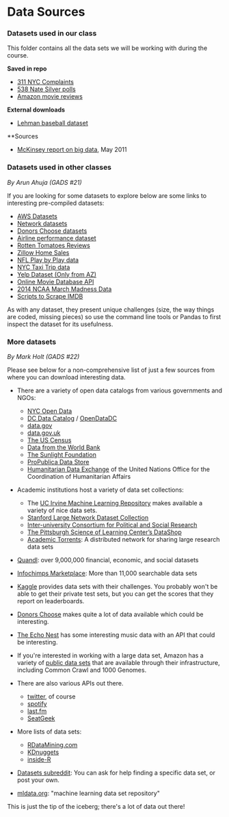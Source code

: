 # Data Sources


### Datasets used in our class

This folder contains all the data sets we will be working with during the course.

**Saved in repo**
- [311 NYC Complaints](./311)
- [538 Nate Silver polls](./538)
- [Amazon movie reviews](./amazon)

**External downloads**
- [Lehman baseball dataset](http://seanlahman.com/files/database/lahman-csv_2014-02-14.zip)

**Sources
- [McKinsey report on big data](http://www.mckinsey.com/insights/business_technology/big_data_the_next_frontier_for_innovation), May 2011


### Datasets used in other classes
*By Arun Ahuja (GADS #21)*

If you are looking for some datasets to explore below are some links to interesting pre-compiled datasets:

- [AWS Datasets](http://aws.amazon.com/datasets)
- [Network datasets](http://snap.stanford.edu/data/index.html)
- [Donors Choose datasets](http://data.donorschoose.org/open-data/overview/)
- [Airline performance dataset](http://stat-computing.org/dataexpo/2009/)
- [Rotten Tomatoes Reviews](https://www.kaggle.com/c/sentiment-analysis-on-movie-reviews)
- [Zillow Home Sales](http://www.zillow.com/research/data/)
- [NFL Play by Play data](http://www.advancedfootballanalytics.com/2010/04/play-by-play-data.html)
- [NYC Taxi Trip data](http://www.andresmh.com/nyctaxitrips/)
- [Yelp Dataset (Only from AZ)](http://www.yelp.com/dataset_challenge/)
- [Online Movie Database API](http://www.omdbapi.com/)
- [2014 NCAA March Madness Data](https://www.kaggle.com/c/march-machine-learning-mania)
- [Scripts to Scrape IMDB](https://github.com/hadley/data-movies)

As with any dataset, they present unique challenges (size, the way things are coded, missing pieces) so use the command line tools or Pandas to first inspect the dataset for its usefulness.


### More datasets
*By Mark Holt (GADS #22)*

Please see below for a non-comprehensive list of just a few sources from where you can download interesting data.

 * There are a variety of open data catalogs from various governments and NGOs:
     * [NYC Open Data](https://nycopendata.socrata.com/)
     * [DC Data Catalog](http://data.dc.gov/) / [OpenDataDC](http://www.opendatadc.org/)
     * [data.gov](https://www.data.gov/)
     * [data.gov.uk](http://data.gov.uk/)
     * [The US Census](http://www.census.gov/)
     * [Data from the World Bank](http://data.worldbank.org/)
     * [The Sunlight Foundation](http://sunlightfoundation.com/api/)
     * [ProPublica Data Store](https://projects.propublica.org/data-store/)
     * [Humanitarian Data Exchange](http://docs.hdx.rwlabs.org/) of the United Nations Office for the Coordination of Humanitarian Affairs

 * Academic institutions host a variety of data set collections:
     * The [UC Irvine Machine Learning Repository](http://archive.ics.uci.edu/ml/) makes available a variety of nice data sets.
     * [Stanford Large Network Dataset Collection](http://snap.stanford.edu/data/)
     * [Inter-university Consortium for Political and Social Research](http://www.icpsr.umich.edu/)
     * [The Pittsburgh Science of Learning Center’s DataShop](http://www.learnlab.org/technologies/datashop/)
     * [Academic Torrents](http://academictorrents.com/): A distributed network for sharing large research data sets

 * [Quandl](http://www.quandl.com/):  over 9,000,000 financial, economic, and social datasets
 * [Infochimps Marketplace](http://www.infochimps.com/marketplace): More than 11,000 searchable data sets
 * [Kaggle](http://www.kaggle.com/) provides data sets with their challenges. You probably won't be able to get their private test sets, but you can get the scores that they report on leaderboards.
 * [Donors Choose](http://data.donorschoose.org/) makes quite a lot of data available which could be interesting.
 * [The Echo Nest](http://the.echonest.com/) has some interesting music data with an API that could be interesting.
 * If you're interested in working with a large data set, Amazon has a variety of [public data sets](http://aws.amazon.com/publicdatasets/) that are available through their infrastructure, including Common Crawl and 1000 Genomes.

 * There are also various APIs out there.
     * [twitter](https://dev.twitter.com/), of course
     * [spotify](https://developer.spotify.com/technologies/web-api/)
     * [last.fm](http://www.last.fm/api)
     * [SeatGeek](http://platform.seatgeek.com/)

 * More lists of data sets:
 	 * [RDataMining.com](http://www.rdatamining.com/resources/data)
 	 * [KDnuggets](http://www.kdnuggets.com/datasets/index.html)
 	 * [inside-R](http://www.inside-r.org/howto/finding-data-internet)
 * [Datasets subreddit](http://www.reddit.com/r/datasets/): You can ask for help finding a specific data set, or post your own.
 * [mldata.org](http://mldata.org/): "machine learning data set repository"

This is just the tip of the iceberg; there's a lot of data out there!


